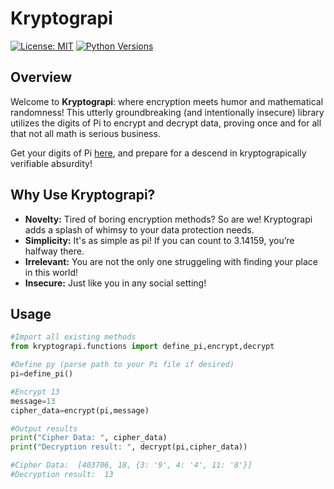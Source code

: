 # Kryptograpi

[![License: MIT](https://img.shields.io/badge/License-MIT-yellow.svg)](https://opensource.org/licenses/MIT)
[![Python Versions](https://img.shields.io/pypi/pyversions/my-library)](https://pypi.org/project/my-library/)

## Overview

Welcome to **Kryptograpi**: where encryption meets humor and mathematical randomness! This utterly groundbreaking (and intentionally insecure) library utilizes the digits of Pi to encrypt and decrypt data, proving once and for all that not all math is serious business.

Get your digits of Pi [here](https://pi2e.ch/blog/2017/03/10/pi-digits-download/), and prepare for a descend in kryptograpically verifiable absurdity!

## Why Use Kryptograpi?

- **Novelty:** Tired of boring encryption methods? So are we! Kryptograpi adds a splash of whimsy to your data protection needs.
- **Simplicity:** It's as simple as pi! If you can count to 3.14159, you’re halfway there.
- **Irrelevant:** You are not the only one struggeling with finding your place in this world! 
- **Insecure:**   Just like you in any social setting!

## Usage

```python
#Import all existing methods
from kryptograpi.functions import define_pi,encrypt,decrypt

#Define py (parse path to your Pi file if desired)
pi=define_pi()

#Encrypt 13
message=13
cipher_data=encrypt(pi,message)

#Output results
print("Cipher Data: ", cipher_data)
print("Decryption result: ", decrypt(pi,cipher_data))

#Cipher Data:  [403706, 18, {3: '9', 4: '4', 11: '8'}]
#Decryption result:  13
```
